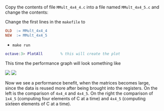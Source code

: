 Copy the contents of file `MMult_4x4_4.c` into a file named `MMult_4x4_5.c` and change the contents:


Change the first lines in the `makefile` to
```makefile
OLD  := MMult_4x4_4
NEW  := MMult_4x4_5
```
 * `make run`
```matlab 
octave:3> PlotAll        % this will create the plot
```

This time the performance graph will look something like


![](https://github.com/SudoNohup/HowToOptimizeGemm/raw/master/figures/compare_MMult-4x4-4_MMult-4x4-5.png)
![](https://github.com/SudoNohup/HowToOptimizeGemm/raw/master/figures/compare_MMult-1x4-5_MMult-4x4-5.png)

Now we see a performance benefit, when the matrices becomes large, since the data is reused more after being brought into the registers.  On the left is the comparison of `4x4_4` and `4x4_5`.  On the right the comparison of `1x4_5` (computing four elements of C at a time) and `4x4_5` (computing sixteen elements of C at a time).
